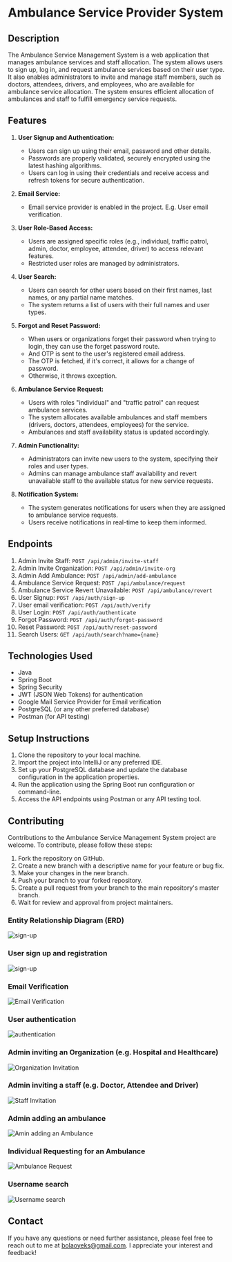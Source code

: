 # Ambulance Service Provider System

## Description

The Ambulance Service Management System is a web application that manages ambulance services and staff allocation. The system allows users to sign up, log in, and request ambulance services based on their user type. It also enables administrators to invite and manage staff members, such as doctors, attendees, drivers, and employees, who are available for ambulance service allocation. The system ensures efficient allocation of ambulances and staff to fulfill emergency service requests.

## Features

1. **User Signup and Authentication:**
    - Users can sign up using their email, password and other details.
    - Passwords are properly validated, securely encrypted using the latest hashing algorithms.
    - Users can log in using their credentials and receive access and refresh tokens for secure authentication.

2. **Email Service:**
    - Email service provider is enabled in the project. E.g. User email verification.

3. **User Role-Based Access:**
    - Users are assigned specific roles (e.g., individual, traffic patrol, admin, doctor, employee, attendee, driver) to access relevant features.
    - Restricted user roles are managed by administrators.

4. **User Search:**
    - Users can search for other users based on their first names, last names, or any partial name matches.
    - The system returns a list of users with their full names and user types.
   
5. **Forgot and Reset Password:**
    - When users or organizations forget their password when trying to login, they can use the forget password route.
    - And OTP is sent to the user's registered email address.
    - The OTP is fetched, if it's correct, it allows for a change of password.
    - Otherwise, it throws exception.
   
6. **Ambulance Service Request:**
    - Users with roles "individual" and "traffic patrol" can request ambulance services.
    - The system allocates available ambulances and staff members (drivers, doctors, attendees, employees) for the service.
    - Ambulances and staff availability status is updated accordingly.

7. **Admin Functionality:**
    - Administrators can invite new users to the system, specifying their roles and user types.
    - Admins can manage ambulance staff availability and revert unavailable staff to the available status for new service requests.

8. **Notification System:**
    - The system generates notifications for users when they are assigned to ambulance service requests.
    - Users receive notifications in real-time to keep them informed.

## Endpoints

1. Admin Invite Staff: `POST /api/admin/invite-staff`
2. Admin Invite Organization: `POST /api/admin/invite-org`
3. Admin Add Ambulance: `POST /api/admin/add-ambulance`
4. Ambulance Service Request: `POST /api/ambulance/request`
5. Ambulance Service Revert Unavailable: `POST /api/ambulance/revert`
6. User Signup: `POST /api/auth/sign-up`
7. User email verification: `POST /api/auth/verify`
8. User Login: `POST /api/auth/authenticate`
9. Forgot Password: `POST /api/auth/forgot-password`
10. Reset Password: `POST /api/auth/reset-password`
11. Search Users: `GET /api/auth/search?name={name}`

## Technologies Used

- Java
- Spring Boot
- Spring Security
- JWT (JSON Web Tokens) for authentication
- Google Mail Service Provider for Email verification
- PostgreSQL (or any other preferred database)
- Postman (for API testing)

## Setup Instructions

1. Clone the repository to your local machine.
2. Import the project into IntelliJ or any preferred IDE.
3. Set up your PostgreSQL database and update the database configuration in the application properties.
4. Run the application using the Spring Boot run configuration or command-line.
5. Access the API endpoints using Postman or any API testing tool.

## Contributing

Contributions to the Ambulance Service Management System project are welcome. To contribute, please follow these steps:

1. Fork the repository on GitHub.
2. Create a new branch with a descriptive name for your feature or bug fix.
3. Make your changes in the new branch.
4. Push your branch to your forked repository.
5. Create a pull request from your branch to the main repository's master branch.
6. Wait for review and approval from project maintainers.


### Entity Relationship Diagram (ERD)
![sign-up](src%2Fmain%2Fresources%2Fimages%2FASPUML)

### User sign up and registration
![sign-up](src%2Fmain%2Fresources%2Fimages%2Fimg_7.png)

### Email Verification
![Email Verification](src%2Fmain%2Fresources%2Fimages%2Fimg_5.png)

### User authentication
![authentication](src%2Fmain%2Fresources%2Fimages%2Fimg.png)

### Admin inviting an Organization (e.g. Hospital and Healthcare)
![Organization Invitation](src%2Fmain%2Fresources%2Fimages%2Fimg_1.png)

### Admin inviting a staff (e.g. Doctor, Attendee and Driver)
![Staff Invitation](src%2Fmain%2Fresources%2Fimages%2Fimg_3.png)

### Admin adding an ambulance
![Amin adding an Ambulance](src%2Fmain%2Fresources%2Fimages%2Fimg_2.png)

### Individual Requesting for an Ambulance
![Ambulance Request](src%2Fmain%2Fresources%2Fimages%2Fimg_4.png)

### Username search
![Username search](src%2Fmain%2Fresources%2Fimages%2Fimg_6.png)


## Contact

If you have any questions or need further assistance, please feel free to reach out to me at [bolaoyeks@gmail.com](mailto:bolaoyeks@gmail.com). I appreciate your interest and feedback!
